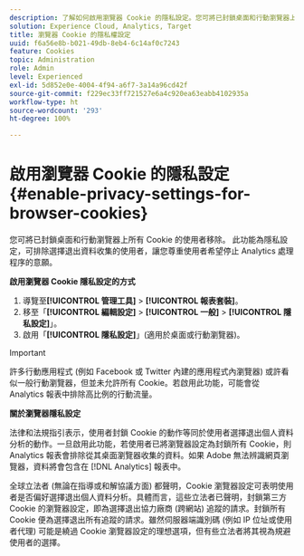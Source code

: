 ```yaml
---
description: 了解如何啟用瀏覽器 Cookie 的隱私設定。您可將已封鎖桌面和行動瀏覽器上所有 Cookie 的使用者移除。
solution: Experience Cloud, Analytics, Target
title: 瀏覽器 Cookie 的隱私權設定
uuid: f6a56e8b-b021-49db-8eb4-6c14af0c7243
feature: Cookies
topic: Administration
role: Admin
level: Experienced
exl-id: 5d852e0e-4004-4f94-a6f7-3a14a96cd42f
source-git-commit: f229ec33ff721527e6a4c920ea63eabb4102935a
workflow-type: ht
source-wordcount: '293'
ht-degree: 100%

---
```


# 啟用瀏覽器 Cookie 的隱私設定{#enable-privacy-settings-for-browser-cookies}

您可將已封鎖桌面和行動瀏覽器上所有 Cookie 的使用者移除。 此功能為隱私設定，可排除選擇退出資料收集的使用者，讓您尊重使用者希望停止 Analytics 處理程序的意願。

**啟用瀏覽器 Cookie 隱私設定的方式**

1. 導覽至&#x200B;**[!UICONTROL 管理工具]** > **[!UICONTROL 報表套裝]**。
1. 移至「**[!UICONTROL 編輯設定]** > **[!UICONTROL 一般]** > **[!UICONTROL 隱私設定]**」。
1. 啟用「**[!UICONTROL 隱私設定]**」(適用於桌面或行動瀏覽器)。

>[!IMPORTANT]
>
>許多行動應用程式 (例如 Facebook 或 Twitter 內建的應用程式內瀏覽器) 或許看似一般行動瀏覽器，但並未允許所有 Cookie。若啟用此功能，可能會從 Analytics 報表中排除高比例的行動流量。

**關於瀏覽器隱私設定**

法律和法規指引表示，使用者封鎖 Cookie 的動作等同於使用者選擇退出個人資料分析的動作。一旦啟用此功能，若使用者已將瀏覽器設定為封鎖所有 Cookie，則 Analytics 報表會排除從其桌面瀏覽器收集的資料。如果 Adobe 無法辨識網頁瀏覽器，資料將會包含在 [!DNL Analytics] 報表中。

全球立法者 (無論在指導或和解協議方面) 都聲明，Cookie 瀏覽器設定可表明使用者是否偏好選擇退出個人資料分析。具體而言，這些立法者已聲明，封鎖第三方 Cookie 的瀏覽器設定，即為選擇退出協力廠商 (跨網站) 追蹤的請求。封鎖所有 Cookie 便為選擇退出所有追蹤的請求。雖然伺服器端識別碼 (例如 IP 位址或使用者代理) 可能是繞過 Cookie 瀏覽器設定的理想選項，但有些立法者將其視為規避使用者的選擇。
